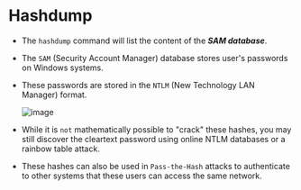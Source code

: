 # Hashdump

- The `hashdump` command will list the content of the ***SAM database***. 

- The `SAM` (Security Account Manager) database stores user's passwords on Windows systems. 

- These passwords are stored in the `NTLM` (New Technology LAN Manager) format.

  ![image](https://user-images.githubusercontent.com/63872951/187254745-1ac2c6b0-0741-4884-b669-3c0150aec3ed.png)

- While it is `not` mathematically possible to "crack" these hashes, you may still discover the cleartext password using online NTLM databases or a rainbow table attack. 

- These hashes can also be used in `Pass-the-Hash` attacks to authenticate to other systems that these users can access the same network.
